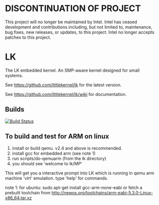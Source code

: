 # DISCONTINUATION OF PROJECT #
This project will no longer be maintained by Intel.
Intel has ceased development and contributions including, but not limited to, maintenance, bug fixes, new releases, or updates, to this project.
Intel no longer accepts patches to this project.
# LK

The LK embedded kernel. An SMP-aware kernel designed for small systems.

See https://github.com/littlekernel/lk for the latest version.

See https://github.com/littlekernel/lk/wiki for documentation.

## Builds

[![Build Status](https://travis-ci.org/littlekernel/lk.svg?branch=master)](https://travis-ci.org/littlekernel/lk)

## To build and test for ARM on linux

1. install or build qemu. v2.4 and above is recommended.
2. install gcc for embedded arm (see note 1)
3. run scripts/do-qemuarm  (from the lk directory)
4. you should see 'welcome to lk/MP'

This will get you a interactive prompt into LK which is running in qemu
arm machine 'virt' emulation. type 'help' for commands.

note 1: for ubuntu:
sudo apt-get install gcc-arm-none-eabi
or fetch a prebuilt toolchain from
http://newos.org/toolchains/arm-eabi-5.3.0-Linux-x86_64.tar.xz
